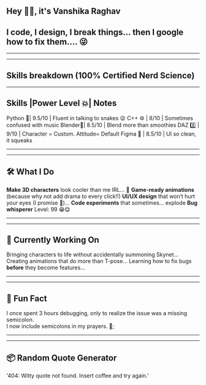 ## Hey 👋😊, it's Vanshika Raghav
## I code, I design, I break things... then I google how to fix them.... 😜
______________
______________
## Skills breakdown (100% Certified Nerd Science)
-------------------------------------
Skills   |Power Level 💥| Notes 
-------------------------------------
Python 🐍|  9.5/10      | Fluent in                          talking to                          snakes 😜
C++ ⚙️   |    8/10      | Sometimes                           confused                           with music 
Blender🫙|    8.5/10    | Blend                               more than                           smoothies
DAZ 3️⃣   |    9/10      | Character                           = Custom.                           Attitude=                           Default 
Figma 🎨 |  8.5/10      | UI so                               clean, it                           squeaks 
_______________
_______________
## 🛠️ What I Do
**Make 3D characters** look cooler than me IRL... 🤕
**Game-ready animations** (because why not add drama to every click!!)
**UI/UX design** that won’t hurt your eyes (I promise 🤞)...
**Code experiments** that sometimes... explode
**Bug whisperer** Level: 99 😁😋
_______________
_______________
## 🚧 Currently Working On
Bringing characters to life without accidentally summoning Skynet...
Creating animations that do more than T-pose...
Learning how to fix bugs **before** they become features...
______________
______________
## 🧩 Fun Fact

I once spent 3 hours debugging, only to realize the issue was a missing semicolon.  
I now include semicolons in my prayers. 🙏;
______________
______________
## 📦 Random Quote Generator

'404: Witty quote not found. Insert coffee and try again.'
